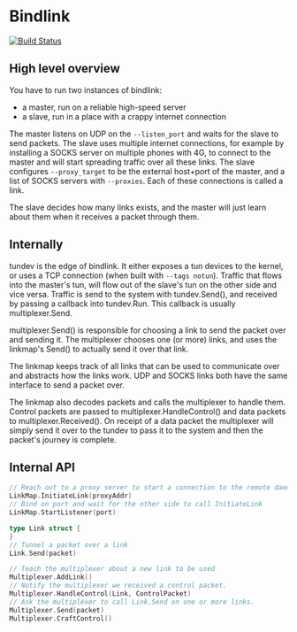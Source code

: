 # Bindlink

[![Build Status](https://travis-ci.org/Jille/bindlink.png)](https://travis-ci.org/Jille/bindlink)

## High level overview

You have to run two instances of bindlink:

- a master, run on a reliable high-speed server
- a slave, run in a place with a crappy internet connection

The master listens on UDP on the `--listen_port` and waits for the slave to send packets.
The slave uses multiple internet connections, for example by installing a SOCKS server on multiple phones with 4G, to connect to the master and will start spreading traffic over all these links. The slave configures `--proxy_target` to be the external host+port of the master, and a list of SOCKS servers with `--proxies`. Each of these connections is called a link.

The slave decides how many links exists, and the master will just learn about them when it receives a packet through them.

## Internally

tundev is the edge of bindlink. It either exposes a tun devices to the kernel, or uses a TCP connection (when built with `--tags notun`). Traffic that flows into the master's tun, will flow out of the slave's tun on the other side and vice versa. Traffic is send to the system with tundev.Send(), and received by passing a callback into tundev.Run. This callback is usually multiplexer.Send.

multiplexer.Send() is responsible for choosing a link to send the packet over and sending it. The multiplexer chooses one (or more) links, and uses the linkmap's Send() to actually send it over that link.

The linkmap keeps track of all links that can be used to communicate over and abstracts how the links work. UDP and SOCKS links both have the same interface to send a packet over.

The linkmap also decodes packets and calls the multiplexer to handle them. Control packets are passed to multiplexer.HandleControl() and data packets to multiplexer.Received(). On receipt of a data packet the multiplexer will simply send it over to the tundev to pass it to the system and then the packet's journey is complete.

## Internal API

```go
// Reach out to a proxy server to start a connection to the remote daemon.
LinkMap.InitiateLink(proxyAddr)
// Bind on port and wait for the other side to call InitiateLink
LinkMap.StartListener(port)

type Link struct {
}
// Tunnel a packet over a link
Link.Send(packet)

// Teach the multiplexer about a new link to be used
Multiplexer.AddLink()
// Notify the multiplexer we received a control packet.
Multiplexer.HandleControl(Link, ControlPacket)
// Ask the multiplexer to call Link.Send on one or more links.
Multiplexer.Send(packet)
Multiplexer.CraftControl()
```
